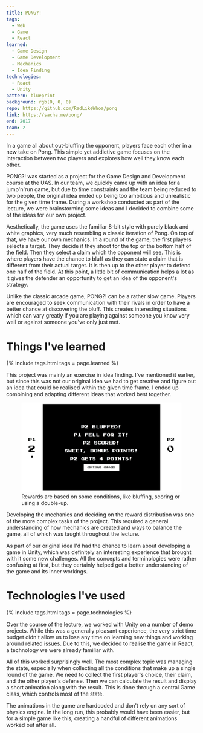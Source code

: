 ```yaml
---
title: PONG?!
tags:
  - Web
  - Game
  - React
learned:
  - Game Design
  - Game Development
  - Mechanics
  - Idea Finding
technologies:
  - React
  - Unity
pattern: blueprint
background: rgb(0, 0, 0)
repo: https://github.com/RadLikeWhoa/pong
link: https://sacha.me/pong/
end: 2017
team: 2
---
```


In a game all about out-bluffing the opponent, players face each other in a new take on Pong. This simple yet addictive game focuses on the interaction between two players and explores how well they know each other.

PONG?! was started as a project for the Game Design and Development course at the UAS. In our team, we quickly came up with an idea for a jump'n'run game, but due to time constraints and the team being reduced to two people, the original idea ended up being too ambitious and unrealistic for the given time frame. During a workshop conducted as part of the lecture, we were brainstorming some ideas and I decided to combine some of the ideas for our own project.

Aesthetically, the game uses the familiar 8-bit style with purely black and white graphics, very much resembling a classic iteration of Pong. On top of that, we have our own mechanics. In a round of the game, the first players selects a target. They decide if they shoot for the top or the bottom half of the field. Then they select a claim which the opponent will see. This is where players have the chance to bluff as they can state a claim that is different from their actual target. It is then up to the other player to defend one half of the field. At this point, a little bit of communication helps a lot as it gives the defender an opportunity to get an idea of the opponent's strategy.

Unlike the classic arcade game, PONG?! can be a rather slow game. Players are encouraged to seek communication with their rivals in order to have a better chance at discovering the bluff. This creates interesting situations which can vary greatly if you are playing against someone you know very well or against someone you've only just met.

# Things I've learned

{% include tags.html tags = page.learned %}

This project was mainly an exercise in idea finding. I've mentioned it earlier, but since this was not our original idea we had to get creative and figure out an idea that could be realised within the given time frame. I ended up combining and adapting different ideas that worked best together.

<figure>
  <img src="/assets/img/pong/result.png">
  <figcaption data-marginalia="right">Rewards are based on some conditions, like bluffing, scoring or using a double-up.</figcaption>
</figure>

Developing the mechanics and deciding on the reward distribution was one of the more complex tasks of the project. This required a general understanding of how mechanics are created and ways to balance the game, all of which was taught throughout the lecture.

As part of our original idea I'd had the chance to learn about developing a game in Unity, which was definitely an interesting experience that brought with it some new challenges. All the concepts and terminologies were rather confusing at first, but they certainly helped get a better understanding of the game and its inner workings.

# Technologies I've used

{% include tags.html tags = page.technologies %}

Over the course of the lecture, we worked with Unity on a number of demo projects. While this was a generally pleasant experience, the very strict time budget didn't allow us to lose any time on learning new things and working around related issues. Due to this, we decided to realise the game in React, a technology we were already familiar with.

All of this worked surprisingly well. The most complex topic was managing the state, especially when collecting all the conditions that make up a single round of the game. We need to collect the first player's choice, their claim, and the other player's defense. Then we can calculate the result and display a short animation along with the result. This is done through a central Game class, which controls most of the state.

The animations in the game are hardcoded and don't rely on any sort of physics engine. In the long run, this probably would have been easier, but for a simple game like this, creating a handful of different animations worked out after all.
